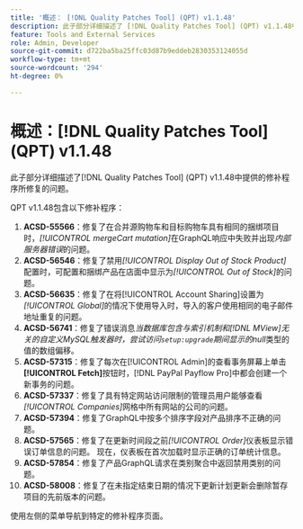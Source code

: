 ```yaml
---
title: '概述： [!DNL Quality Patches Tool] (QPT) v1.1.48'
description: 此子部分详细描述了 [!DNL Quality Patches Tool] (QPT) v1.1.48中提供的修补程序所修复的问题。
feature: Tools and External Services
role: Admin, Developer
source-git-commit: d722ba5ba25ffc03d87b9eddeb2830353124055d
workflow-type: tm+mt
source-wordcount: '294'
ht-degree: 0%

---
```


# 概述：[!DNL Quality Patches Tool] (QPT) v1.1.48

此子部分详细描述了[!DNL Quality Patches Tool] (QPT) v1.1.48中提供的修补程序所修复的问题。

QPT v1.1.48包含以下修补程序：

1. **ACSD-55566**：修复了在合并源购物车和目标购物车具有相同的捆绑项目时，*[!UICONTROL mergeCart mutation]*&#x200B;在GraphQL响应中失败并出现&#x200B;*内部服务器错误*&#x200B;的问题。
1. **ACSD-56546**：修复了禁用&#x200B;*[!UICONTROL Display Out of Stock Product]*&#x200B;配置时，可配置和捆绑产品在店面中显示为&#x200B;*[!UICONTROL Out of Stock]*&#x200B;的问题。
1. **ACSD-56635**：修复了在将[!UICONTROL Account Sharing]设置为&#x200B;*[!UICONTROL Global]*&#x200B;的情况下使用导入时，导入的客户使用相同的电子邮件地址重复的问题。
1. **ACSD-56741**：修复了错误消息&#x200B;*当数据库包含与索引机制和[!DNL MView]无关的自定义MySQL触发器时，尝试访问`setup:upgrade`期间显示的null*&#x200B;类型的值的数组偏移。
1. **ACSD-57315**：修复了每次在[!UICONTROL Admin]的查看事务屏幕上单击&#x200B;**[!UICONTROL Fetch]**&#x200B;按钮时，[!DNL PayPal Payflow Pro]中都会创建一个新事务的问题。
1. **ACSD-57337**：修复了具有特定网站访问限制的管理员用户能够查看&#x200B;*[!UICONTROL Companies]*&#x200B;网格中所有网站的公司的问题。
1. **ACSD-57394**：修复了GraphQL中按多个排序字段对产品排序不正确的问题。
1. **ACSD-57565**：修复了在更新时间段之前&#x200B;*[!UICONTROL Order]*&#x200B;仪表板显示错误订单信息的问题。 现在，仪表板在首次加载时显示正确的订单统计信息。
1. **ACSD-57854**：修复了产品GraphQL请求在类别聚合中返回禁用类别的问题。
1. **ACSD-58008**：修复了在未指定结束日期的情况下更新计划更新会删除暂存项目的先前版本的问题。

使用左侧的菜单导航到特定的修补程序页面。

